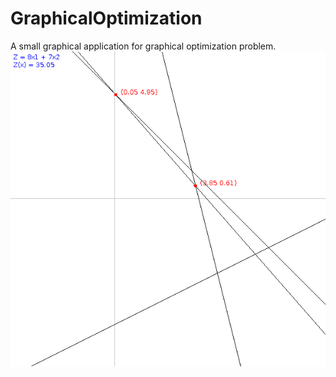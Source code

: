 # GraphicalOptimization
A small graphical application for graphical optimization problem.
![alt tag](prog.png)
